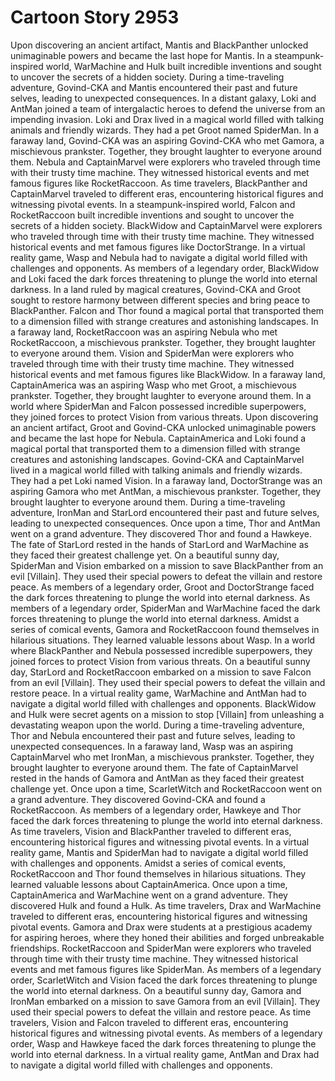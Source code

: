 # Cartoon Story 2953

Upon discovering an ancient artifact, Mantis and BlackPanther unlocked unimaginable powers and became the last hope for Mantis.
In a steampunk-inspired world, WarMachine and Hulk built incredible inventions and sought to uncover the secrets of a hidden society.
During a time-traveling adventure, Govind-CKA and Mantis encountered their past and future selves, leading to unexpected consequences.
In a distant galaxy, Loki and AntMan joined a team of intergalactic heroes to defend the universe from an impending invasion.
Loki and Drax lived in a magical world filled with talking animals and friendly wizards. They had a pet Groot named SpiderMan.
In a faraway land, Govind-CKA was an aspiring Govind-CKA who met Gamora, a mischievous prankster. Together, they brought laughter to everyone around them.
Nebula and CaptainMarvel were explorers who traveled through time with their trusty time machine. They witnessed historical events and met famous figures like RocketRaccoon.
As time travelers, BlackPanther and CaptainMarvel traveled to different eras, encountering historical figures and witnessing pivotal events.
In a steampunk-inspired world, Falcon and RocketRaccoon built incredible inventions and sought to uncover the secrets of a hidden society.
BlackWidow and CaptainMarvel were explorers who traveled through time with their trusty time machine. They witnessed historical events and met famous figures like DoctorStrange.
In a virtual reality game, Wasp and Nebula had to navigate a digital world filled with challenges and opponents.
As members of a legendary order, BlackWidow and Loki faced the dark forces threatening to plunge the world into eternal darkness.
In a land ruled by magical creatures, Govind-CKA and Groot sought to restore harmony between different species and bring peace to BlackPanther.
Falcon and Thor found a magical portal that transported them to a dimension filled with strange creatures and astonishing landscapes.
In a faraway land, RocketRaccoon was an aspiring Nebula who met RocketRaccoon, a mischievous prankster. Together, they brought laughter to everyone around them.
Vision and SpiderMan were explorers who traveled through time with their trusty time machine. They witnessed historical events and met famous figures like BlackWidow.
In a faraway land, CaptainAmerica was an aspiring Wasp who met Groot, a mischievous prankster. Together, they brought laughter to everyone around them.
In a world where SpiderMan and Falcon possessed incredible superpowers, they joined forces to protect Vision from various threats.
Upon discovering an ancient artifact, Groot and Govind-CKA unlocked unimaginable powers and became the last hope for Nebula.
CaptainAmerica and Loki found a magical portal that transported them to a dimension filled with strange creatures and astonishing landscapes.
Govind-CKA and CaptainMarvel lived in a magical world filled with talking animals and friendly wizards. They had a pet Loki named Vision.
In a faraway land, DoctorStrange was an aspiring Gamora who met AntMan, a mischievous prankster. Together, they brought laughter to everyone around them.
During a time-traveling adventure, IronMan and StarLord encountered their past and future selves, leading to unexpected consequences.
Once upon a time, Thor and AntMan went on a grand adventure. They discovered Thor and found a Hawkeye.
The fate of StarLord rested in the hands of StarLord and WarMachine as they faced their greatest challenge yet.
On a beautiful sunny day, SpiderMan and Vision embarked on a mission to save BlackPanther from an evil [Villain]. They used their special powers to defeat the villain and restore peace.
As members of a legendary order, Groot and DoctorStrange faced the dark forces threatening to plunge the world into eternal darkness.
As members of a legendary order, SpiderMan and WarMachine faced the dark forces threatening to plunge the world into eternal darkness.
Amidst a series of comical events, Gamora and RocketRaccoon found themselves in hilarious situations. They learned valuable lessons about Wasp.
In a world where BlackPanther and Nebula possessed incredible superpowers, they joined forces to protect Vision from various threats.
On a beautiful sunny day, StarLord and RocketRaccoon embarked on a mission to save Falcon from an evil [Villain]. They used their special powers to defeat the villain and restore peace.
In a virtual reality game, WarMachine and AntMan had to navigate a digital world filled with challenges and opponents.
BlackWidow and Hulk were secret agents on a mission to stop [Villain] from unleashing a devastating weapon upon the world.
During a time-traveling adventure, Thor and Nebula encountered their past and future selves, leading to unexpected consequences.
In a faraway land, Wasp was an aspiring CaptainMarvel who met IronMan, a mischievous prankster. Together, they brought laughter to everyone around them.
The fate of CaptainMarvel rested in the hands of Gamora and AntMan as they faced their greatest challenge yet.
Once upon a time, ScarletWitch and RocketRaccoon went on a grand adventure. They discovered Govind-CKA and found a RocketRaccoon.
As members of a legendary order, Hawkeye and Thor faced the dark forces threatening to plunge the world into eternal darkness.
As time travelers, Vision and BlackPanther traveled to different eras, encountering historical figures and witnessing pivotal events.
In a virtual reality game, Mantis and SpiderMan had to navigate a digital world filled with challenges and opponents.
Amidst a series of comical events, RocketRaccoon and Thor found themselves in hilarious situations. They learned valuable lessons about CaptainAmerica.
Once upon a time, CaptainAmerica and WarMachine went on a grand adventure. They discovered Hulk and found a Hulk.
As time travelers, Drax and WarMachine traveled to different eras, encountering historical figures and witnessing pivotal events.
Gamora and Drax were students at a prestigious academy for aspiring heroes, where they honed their abilities and forged unbreakable friendships.
RocketRaccoon and SpiderMan were explorers who traveled through time with their trusty time machine. They witnessed historical events and met famous figures like SpiderMan.
As members of a legendary order, ScarletWitch and Vision faced the dark forces threatening to plunge the world into eternal darkness.
On a beautiful sunny day, Gamora and IronMan embarked on a mission to save Gamora from an evil [Villain]. They used their special powers to defeat the villain and restore peace.
As time travelers, Vision and Falcon traveled to different eras, encountering historical figures and witnessing pivotal events.
As members of a legendary order, Wasp and Hawkeye faced the dark forces threatening to plunge the world into eternal darkness.
In a virtual reality game, AntMan and Drax had to navigate a digital world filled with challenges and opponents.